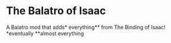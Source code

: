 # The Balatro of Isaac
A Balatro mod that adds* everything** from The Binding of Isaac! *eventually **almost everything
